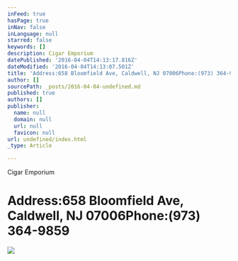 ```yaml
---
inFeed: true
hasPage: true
inNav: false
inLanguage: null
starred: false
keywords: []
description: Cigar Emporium
datePublished: '2016-04-04T14:13:17.816Z'
dateModified: '2016-04-04T14:13:07.501Z'
title: 'Address:658 Bloomfield Ave, Caldwell, NJ 07006Phone:(973) 364-9859'
author: []
sourcePath: _posts/2016-04-04-undefined.md
published: true
authors: []
publisher:
  name: null
  domain: null
  url: null
  favicon: null
url: undefined/index.html
_type: Article

---
```

Cigar Emporium

# Address:658 Bloomfield Ave, Caldwell, NJ 07006Phone:(973) 364-9859
![](https://the-grid-user-content.s3-us-west-2.amazonaws.com/ec2c0ffe-c380-4985-a329-ddceeaaa336a.jpg)